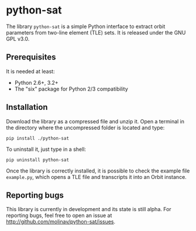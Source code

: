 # python-sat

The library `python-sat` is a simple Python interface to extract orbit
parameters from two-line element (TLE) sets. It is released under the GNU
GPL v3.0.

Prerequisites
-------------

It is needed at least:
* Python 2.6+, 3.2+
* The "six" package for Python 2/3 compatibility

Installation
------------

Download the library as a compressed file and unzip it. Open a terminal in the
directory where the uncompressed folder is located and type:

```
pip install ./python-sat
```

To uninstall it, just type in a shell:

```
pip uninstall python-sat
```

Once the library is correctly installed, it is possible to check the example
file `example.py`, which opens a TLE file and transcripts it into an Orbit
instance.

Reporting bugs
--------------

This library is currently in development and its state is still alpha. For
reporting bugs, feel free to open an issue at
http://github.com/molinav/python-sat/issues.
